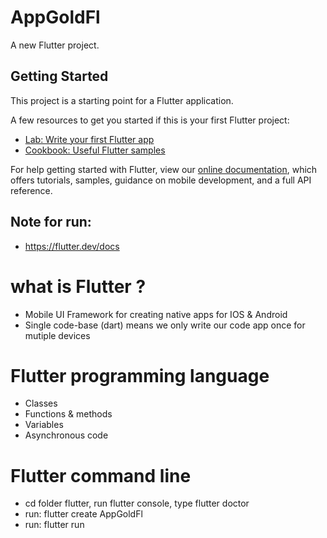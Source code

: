 # AppGoldFl

A new Flutter project.

## Getting Started

This project is a starting point for a Flutter application.

A few resources to get you started if this is your first Flutter project:

- [Lab: Write your first Flutter app](https://flutter.dev/docs/get-started/codelab)
- [Cookbook: Useful Flutter samples](https://flutter.dev/docs/cookbook)

For help getting started with Flutter, view our
[online documentation](https://flutter.dev/docs), which offers tutorials,
samples, guidance on mobile development, and a full API reference.


## Note for run:
- https://flutter.dev/docs

# what is Flutter ?
- Mobile UI Framework for creating native apps for IOS & Android
- Single code-base (dart) means we only write our code app once for mutiple devices

# Flutter programming language
- Classes
- Functions & methods
- Variables
- Asynchronous code

# Flutter command line
- cd folder flutter, run flutter console, type flutter doctor
- run: flutter create AppGoldFl
- run: flutter run